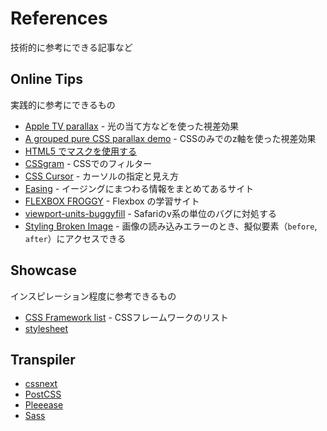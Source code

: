 # References
技術的に参考にできる記事など

## Online Tips
実践的に参考にできるもの

- [Apple TV parallax](http://designmodo.com/apple-tv-effect/) - 光の当て方などを使った視差効果
- [A grouped pure CSS parallax demo](http://keithclark.co.uk/articles/pure-css-parallax-websites/demo3/) - CSSのみでのz軸を使った視差効果
- [HTML5 でマスクを使用する](https://support.google.com/richmedia/answer/6286751?hl=ja)
- [CSSgram](https://github.com/una/CSSgram) - CSSでのフィルター
- [CSS Cursor](http://css-cursor.techstream.org/) - カーソルの指定と見え方
- [Easing](http://robertpenner.com/easing/) - イージングにまつわる情報をまとめてあるサイト
- [FLEXBOX FROGGY](http://flexboxfroggy.com/) - Flexbox の学習サイト
- [viewport-units-buggyfill](https://github.com/rodneyrehm/viewport-units-buggyfill) - Safariのv系の単位のバグに対処する
- [Styling Broken Image](http://bitsofco.de/styling-broken-images/) - 画像の読み込みエラーのとき、擬似要素（`before`, `after`）にアクセスできる


## Showcase
インスピレーション程度に参考できるもの

- [CSS Framework list](https://gist.github.com/kesuiket/edd918a55cf0154953a9) - CSSフレームワークのリスト
- [stylesheet](https://stylesheets.co/)


## Transpiler

- [cssnext](https://github.com/cssnext/cssnext)
- [PostCSS](https://github.com/postcss/postcss)
- [Pleeease](https://github.com/iamvdo/pleeease)
- [Sass](https://github.com/sass/sass)
